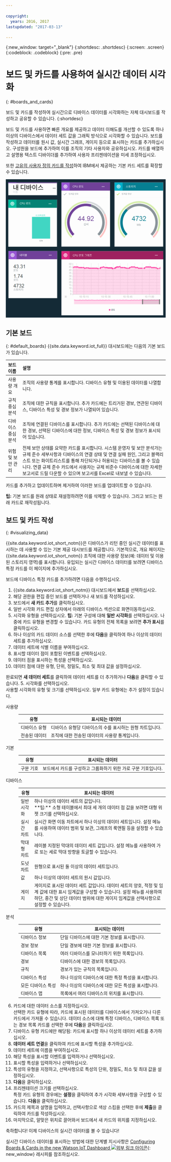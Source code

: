```yaml
---

copyright:
  years: 2016, 2017
lastupdated: "2017-03-13"

---
```


{:new_window: target="\_blank"}
{:shortdesc: .shortdesc}
{:screen: .screen}
{:codeblock: .codeblock}
{:pre: .pre}

# 보드 및 카드를 사용하여 실시간 데이터 시각화
{: #boards_and_cards}

보드 및 카드를 작성하여 실시간으로 디바이스 데이터를 시각화하는 자체 대시보드를 작성하고 공유할 수 있습니다.
{:shortdesc}

보드 및 카드를 사용하면 빠른 개요를 제공하고 데이터 이해도를 개선할 수 있도록 하나 이상의 디바이스에서 데이터 세트 값을 그래픽 방식으로 시각화할 수 있습니다. 보드를 작성하고 데이터를 원시 값, 실시간 그래프, 게이지 등으로 표시하는 카드를 추가하십시오. 구성원을 보드에 추가하여 이를 조직의 기타 사용자와 공유하십시오. 카드를 배열하고 설명용 텍스트 디바이더를 추가하여 사용자 프리젠테이션을 미세 조정하십시오.   

또한 [고유의 사용자 정의 카드를 작성](custom_cards/custom-cards.html)하여 IBM에서 제공하는 기본 카드 세트를 확장할 수 있습니다. 

![카드로 실시간 데이터 표시.](images/boards_and_cards.svg "카드로 실시간 데이터 표시.")

## 기본 보드
{: #default_boards}
{{site.data.keyword.iot_full}} 대시보드에는 다음의 기본 보드가 있습니다. 

|보드 이름 | 설명 |  
|:---|:---|  
|사용량 개요  | 조직의 사용량 통계를 표시합니다. 디바이스 유형 및 이용된 데이터를 나열합니다.
|규칙 중심 분석 | 조직에 대한 규칙을 표시합니다. 추가 카드에는 트리거된 경보, 연관된 디바이스, 디바이스 특성 및 경보 정보가 나열되어 있습니다.  |  
|디바이스 중심 분석 | 조직에 연결된 디바이스를 표시합니다. 추가 카드에는 선택된 디바이스에 대한 경보, 선택된 디바이스에 대한 정보, 디바이스 특성 및 경보 정보가 표시되어 있습니다.  |
|위험 및 보안 관리 | 전체 보안 상태를 요약한 카드를 표시합니다. 시스템 운영자 및 보안 분석가는 규제 준수 세부사항과 디바이스의 연결 상태 및 연결 실패 원인, 그리고 블랙리스트 또는 화이트리스트를 통해 차단되거나 허용되는 디바이스를 볼 수 있습니다. 연결 규제 준수 카드에서 사용자는 규제 비준수 디바이스에 대한 자세한 보고서로 드릴 다운할 수 있으며 보고서를 Excel로 내보낼 수 있습니다. |

카드를 추가하고 업데이트하며 제거하여 이러한 보드를 업데이트할 수 있습니다. 

**팁:** 기본 보드를 원래 상태로 재설정하려면 이를 삭제할 수 있습니다. 그리고 보드는 원래 카드로 재작성됩니다. 

## 보드 및 카드 작성
{: #visualizing_data}

{{site.data.keyword.iot_short_notm}}은 디바이스가 리턴 중인 실시간 데이터를 표시하는 데 사용할 수 있는 기본 제공 대시보드를 제공합니다. 기본적으로, 개요 페이지는 {{site.data.keyword.iot_short_notm}} 조직에 대한 사용량 정보(예: 데이터 및 이용된 스토리지 영역)를 표시합니다. 유입되는 실시간 디바이스 데이터를 보려면 디바이스 특정 카드를 이 페이지에 추가하십시오. 

보드에 디바이스 특정 카드를 추가하려면 다음을 수행하십시오. 
1. {{site.data.keyword.iot_short_notm}} 대시보드에서 **보드**를 선택하십시오. 
2. 해당 권한을 편집 중인 보드를 선택하거나 새 보드를 작성하십시오. 
3. 보드에서 **새 카드 추가**를 클릭하십시오. 
2. 일반 시각화 카드 편집 상자에서 아래의 디바이스 섹션으로 화면이동하십시오. 
3. 시각화 유형을 선택하십시오.
**팁:** 기본 구성에 대해 **일반 시각화**를 선택하십시오. 나중에 카드 유형을 변경할 수 있습니다.
카드 유형의 전체 목록을 보려면 **추가 표시**를 클릭하십시오. 
4.	하나 이상의 카드 데이터 소스를 선택한 후에 **다음**을 클릭하여 하나 이상의 데이터 세트를 추가하십시오. 
 1.	데이터 세트에 식별 이름을 부여하십시오. 
 2. 표시할 데이터 점이 포함된 이벤트를 선택하십시오. 
 3.	데이터 점을 표시하는 특성을 선택하십시오. 
 4.	데이터 점에 대한 유형, 단위, 정밀도, 최소 및 최대 값을 설정하십시오.
   
완료되면 **새 데이터 세트**를 클릭하여 데이터 세트를 더 추가하거나 **다음**을 클릭할 수 있습니다. 
5.	시각화를 선택하십시오.   
사용할 시각화의 유형 및 크기를 선택하십시오. 일부 카드 유형에는 추가 설정이 있습니다. 
<dl>
<dt>사용량</dt>
<dd>
<table>
<thead>
<tr>
<th>유형</th>
<th>표시되는 데이터</th>
</tr>
</thead>
<tbody>
<tr>
<td>디바이스 유형</td>
<td>디바이스 유형당 디바이스의 수를 표시하는 원형 차트입니다. </td>
</tr><tr>
<td>전송된 데이터</td>
<td>조직에 대한 전송된 데이터의 사용량 통계입니다. </td>
</tr>
</tbody>
</table>
</dd>
<dt>기본</dt>
<dd>
<table>
<thead>
<tr>
<th>유형</th>
<th>표시되는 데이터</th>
</tr>
</thead>
<tbody>
<tr>
<td>구분 기호</td>
<td>보드에서 카드를 구성하고 그룹화하기 위한 가로 구분 기호입니다. </td>
</tr>
</tbody>
</table>
</dd>
<dt>디바이스</dt>
<dd><table>
<thead>
<tr>
<th>유형</th>
<th>표시되는 데이터</th>
</tr>
</thead>
<tbody>
<tr>
<td>일반 시각화</td>
<td>하나 이상의 데이터 세트의 값입니다. </br>**팁:** 소형 테이블에서 최대 세 개의 데이터 점 값을 보려면 대형 위젯 크기를 선택하십시오. </td>
</tr>
<tr>
<td>실시간 차트</td>
<td>실시간 화면 이동 차트에서 하나 이상의 데이터 세트입니다. 설정 메뉴를 사용하여 데이터 범위 및 보관, 그래프의 룩앤필 등을 설정할 수 있습니다. </td>
</tr>
<tr>
<td>막대형 차트</td>
<td>레이블 지정된 막대의 데이터 세트 값입니다. 설정 메뉴를 사용하여 가로 또는 세로 막대 방향을 토글할 수 있습니다. </td>
</tr>
<tr>
<td>도넛 차트</td>
<td>원형으로 표시된 둘 이상의 데이터 세트입니다. </td>
</tr>
<tr>
<td>값</td>
<td>하나 이상의 데이터 세트의 원시 값입니다. </td>
</tr>
<tr>
<td>게이지</td>
<td>게이지로 표시된 데이터 세트 값입니다. 데이터 세트의 양호, 적정 및 임계 값에 대한 표시 임계값을 구성할 수 있습니다. 설정 메뉴를 사용하여 하단, 중간 및 상단 데이터 범위에 대한 게이지 임계값을 선택사항으로 설정할 수 있습니다. </td>
</tr>
</tbody>
</table>
</dd>
<dt>분석</dt>
<dd>
<table>
<thead>
<tr>
<th>유형</th>
<th>표시되는 데이터</th>
</tr>
</thead>
<tbody>
<tr>
<td>디바이스 정보</td>
<td>단일 디바이스에 대한 기본 정보를 표시합니다. </td>
</tr>
<tr>
<td>경보 정보</td>
<td>단일 경보에 대한 기본 정보를 표시합니다. </td>
</tr>
<tr>
<td>디바이스 목록</td>
<td>여러 디바이스를 모니터하기 위한 목록입니다. </td>
</tr>
<tr>
<td>경보</td>
<td>디바이스에 대한 경보의 목록입니다. </td>
</tr>
<tr>
<td>규칙</td>
<td>경보가 있는 규칙의 목록입니다. </td>
</tr>
<tr>
<td>디바이스 특성</td>
<td>하나 이상의 디바이스에 대한 특정 특성을 표시합니다. </td>
</tr>
<tr>
<td>모든 디바이스 특성</td>
<td>하나 이상의 디바이스에 대한 모든 특성을 표시합니다. </td>
</tr>
<tr>
<td>디바이스 맵</td>
<td>목록에서 여러 디바이스의 위치를 표시합니다. </td>
</tr>
</tbody>
</table>
</dd>
</dl>

6. 카드에 대한 데이터 소스를 지정하십시오.  
선택한 카드 유형에 따라, 카드에 표시된 데이터를 디바이스에서 가져오거나 다른 카드에서 가져올 수 있습니다. 데이터 소스에 대해 특정 디바이스, 디바이스 목록 또는 경보 목록 카드를 선택한 후에 **다음**을 클릭하십시오. 
7. 디바이스 유형 카드에만 해당됨: 카드에 표시할 하나 이상의 데이터 세트를 추가하십시오.    
 1. **데이터 세트 연결**을 클릭하여 카드에 표시할 특성을 추가하십시오. 
 2. 데이터 세트에 이름을 부여하십시오. 
 3. 해당 특성을 표시할 이벤트를 입력하거나 선택하십시오. 
 4. 표시할 특성을 입력하거나 선택하십시오. 
 5. 특성의 유형을 지정하고, 선택사항으로 특성의 단위, 정밀도, 최소 및 최대 값을 설정하십시오.   
 6. **다음**을 클릭하십시오. 
7. 프리젠테이션 크기를 선택하십시오.   
특정 카드 유형의 경우에는 **설정**을 클릭하여 추가 시각화 세부사항을 구성할 수 있습니다. **다음**을 클릭하십시오. 
7. 카드의 제목과 설명을 입력하고, 선택사항으로 색상 스킴을 선택한 후에 **제출**을 클릭하여 카드를 작성하십시오. 
7.	마지막으로, 알맞은 위치로 끌어와서 보드에서 새 카드의 위치를 지정하십시오.   

축하합니다! 이제 디바이스의 실시간 데이터를 볼 수 있습니다! 

실시간 디바이스 데이터를 표시하는 방법에 대한 단계별 지시사항은 [Configuring Boards & Cards in the new Watson IoT Dashboard ![외부 링크 아이콘](../../icons/launch-glyph.svg "외부 링크 아이콘")](https://developer.ibm.com/recipes/tutorials/configuring-the-cards-in-the-new-watson-iot-dashboard/){: new_window} 레시피를 참조하십시오. 
